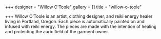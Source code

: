 +++
designer = "Willow O'Toole"
gallery = []
title = "willow-o-toole"

+++
Willow O’Toole is an artist, clothing designer, and reiki energy healer living in Portland, Oregon. Each piece is automatically painted on and infused with reiki energy. The pieces are made with the intention of healing and protecting the auric field of the garment owner.
